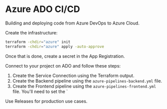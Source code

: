 # Azure ADO CI/CD

Building and deploying code from Azure DevOps to Azure Cloud.

Create the infrastructure:

```sh
terraform -chdir="azure" init
terraform -chdir="azure" apply -auto-approve
```

Once that is done, create a secret in the App Registration.

Connect to your project on ADO and follow these steps:

1. Create the Service Connection using the Terraform output.
2. Create the Backend pipeline using the `azure-pipelines-backend.yml` file.
3. Create the Frontend pipeline using the `azure-pipelines-frontend.yml` file. You'll need to set the `

Use Releases for production use cases.
